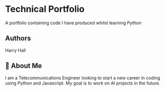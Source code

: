 # Technical Portfolio
A portfolio containing code I have produced whilst learning Python 



## Authors
Harry Hall 


## 🚀 About Me
I am a Telecommunications Engineer looking to start a new career in coding using Python and Javascript. My goal is to work on AI projects in the future. 

